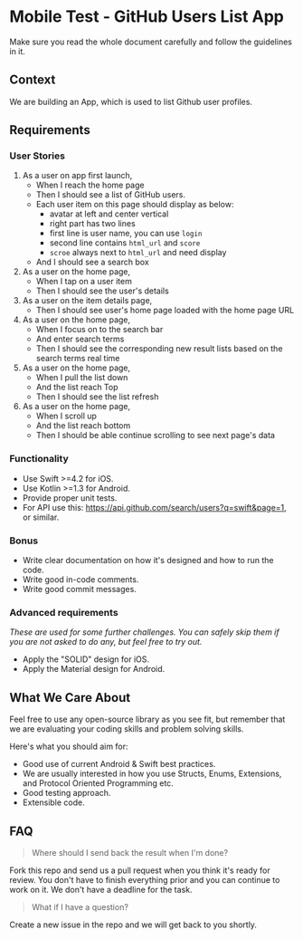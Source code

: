 # Mobile Test - GitHub Users List App

Make sure you read the whole document carefully and follow the guidelines in it.

## Context

We are building an App, which is used to list Github user profiles.

## Requirements

### User Stories

1. As a user on app first launch,
    - When I reach the home page
    - Then I should see a list of GitHub users.
    - Each user item on this page should display as below: 
    	- avatar at left and center vertical
    	- right part has two lines
    	- first line is user name, you can use `login`
    	- second line contains `html_url` and `score`
    	- `scroe` always next to `html_url` and need display
    - And I should see a search box
2. As a user on the home page,
    - When I tap on a user item
    - Then I should see the user's details
3. As a user on the item details page,
    - Then I should see user's home page loaded with the home page URL
4. As a user on the home page,
    - When I focus on to the search bar
    - And enter search terms
    - Then I should see the corresponding new result lists based on the search terms real time
5. As a user on the home page,
	- When I pull the list down
	- And the list reach Top
	- Then I should see the list refresh
6. As a user on the home page,
	- When I scroll up
	- And the list reach bottom
	- Then I should be able continue scrolling to see next page's data

### Functionality

- Use Swift >=4.2 for iOS.
- Use Kotlin >=1.3 for Android.
- Provide proper unit tests.
- For API use this: https://api.github.com/search/users?q=swift&page=1, or similar.

### Bonus

- Write clear documentation on how it's designed and how to run the code.
- Write good in-code comments.
- Write good commit messages.

### Advanced requirements

*These are used for some further challenges. You can safely skip them if you are not asked to do any, but feel free to try out.*

- Apply the "SOLID" design for iOS.
- Apply the Material design for Android.

## What We Care About

Feel free to use any open-source library as you see fit, but remember that we are evaluating your coding skills and problem solving skills.

Here's what you should aim for:

- Good use of current Android & Swift best practices.
- We are usually interested in how you use Structs, Enums, Extensions, and Protocol Oriented Programming etc.
- Good testing approach.
- Extensible code.

## FAQ

> Where should I send back the result when I'm done?

Fork this repo and send us a pull request when you think it's ready for review. You don't have to finish everything prior and you can continue to work on it. We don't have a deadline for the task.

> What if I have a question?

Create a new issue in the repo and we will get back to you shortly.
